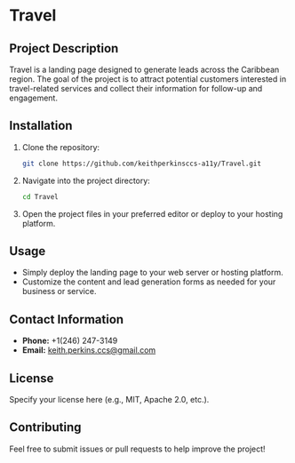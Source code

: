 # Travel

## Project Description

Travel is a landing page designed to generate leads across the Caribbean region. The goal of the project is to attract potential customers interested in travel-related services and collect their information for follow-up and engagement.

## Installation

1. Clone the repository:
   ```bash
   git clone https://github.com/keithperkinsccs-a11y/Travel.git
   ```
2. Navigate into the project directory:
   ```bash
   cd Travel
   ```
3. Open the project files in your preferred editor or deploy to your hosting platform.

## Usage

- Simply deploy the landing page to your web server or hosting platform.
- Customize the content and lead generation forms as needed for your business or service.

## Contact Information

- **Phone:** +1(246) 247-3149
- **Email:** keith.perkins.ccs@gmail.com

## License

Specify your license here (e.g., MIT, Apache 2.0, etc.).

## Contributing

Feel free to submit issues or pull requests to help improve the project!